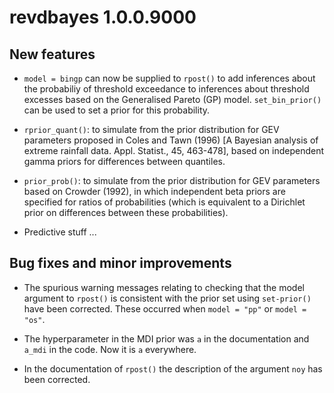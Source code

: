 # revdbayes 1.0.0.9000

## New features

* `model = bingp` can now be supplied to `rpost()` to add inferences about the
  probabiliy of threshold exceedance to inferences about threshold excesses 
  based on the Generalised Pareto (GP) model.  `set_bin_prior()` can be used to 
  set a prior for this probability.
  
* `rprior_quant()`: to simulate from the prior distribution for GEV parameters 
  proposed in Coles and Tawn (1996) [A Bayesian analysis of extreme rainfall 
  data. Appl. Statist., 45, 463-478], based on independent gamma priors for 
  differences between quantiles.  
   
* `prior_prob()`: to simulate from the prior distribution for GEV parameters
  based on Crowder (1992), in which independent beta priors are specified for 
  ratios of probabilities (which is equivalent to a Dirichlet prior on 
  differences between these probabilities).
  
* Predictive stuff ...  

## Bug fixes and minor improvements

* The spurious warning messages relating to checking that the model argument
  to `rpost()` is consistent with the prior set using `set-prior()` have been 
  corrected.  These occurred when `model = "pp"` or `model = "os"`.
  
* The hyperparameter in the MDI prior was `a` in the documentation and `a_mdi`
  in the code.  Now it is `a` everywhere.
  
* In the documentation of `rpost()` the description of the argument `noy` 
  has been corrected.

